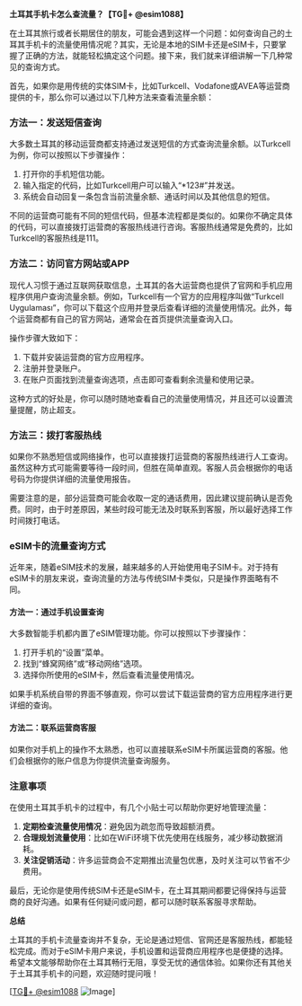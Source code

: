 **土耳其手机卡怎么查流量？【TG💪+ @esim1088】**

在土耳其旅行或者长期居住的朋友，可能会遇到这样一个问题：如何查询自己的土耳其手机卡的流量使用情况呢？其实，无论是本地的SIM卡还是eSIM卡，只要掌握了正确的方法，就能轻松搞定这个问题。接下来，我们就来详细讲解一下几种常见的查询方式。

首先，如果你是用传统的实体SIM卡，比如Turkcell、Vodafone或AVEA等运营商提供的卡，那么你可以通过以下几种方法来查看流量余额：

### 方法一：发送短信查询

大多数土耳其的移动运营商都支持通过发送短信的方式查询流量余额。以Turkcell为例，你可以按照以下步骤操作：

1. 打开你的手机短信功能。
2. 输入指定的代码，比如Turkcell用户可以输入“*123#”并发送。
3. 系统会自动回复一条包含当前流量余额、通话时间以及其他信息的短信。

不同的运营商可能有不同的短信代码，但基本流程都是类似的。如果你不确定具体的代码，可以直接拨打运营商的客服热线进行咨询。客服热线通常是免费的，比如Turkcell的客服热线是111。

### 方法二：访问官方网站或APP

现代人习惯于通过互联网获取信息，土耳其的各大运营商也提供了官网和手机应用程序供用户查询流量余额。例如，Turkcell有一个官方的应用程序叫做“Turkcell Uygulaması”，你可以下载这个应用并登录后查看详细的流量使用情况。此外，每个运营商都有自己的官方网站，通常会在首页提供流量查询入口。

操作步骤大致如下：
1. 下载并安装运营商的官方应用程序。
2. 注册并登录账户。
3. 在账户页面找到流量查询选项，点击即可查看剩余流量和使用记录。

这种方式的好处是，你可以随时随地查看自己的流量使用情况，并且还可以设置流量提醒，防止超支。

### 方法三：拨打客服热线

如果你不熟悉短信或网络操作，也可以直接拨打运营商的客服热线进行人工查询。虽然这种方式可能需要等待一段时间，但胜在简单直观。客服人员会根据你的电话号码为你提供详细的流量使用报告。

需要注意的是，部分运营商可能会收取一定的通话费用，因此建议提前确认是否免费。同时，由于时差原因，某些时段可能无法及时联系到客服，所以最好选择工作时间拨打电话。

### eSIM卡的流量查询方式

近年来，随着eSIM技术的发展，越来越多的人开始使用电子SIM卡。对于持有eSIM卡的朋友来说，查询流量的方法与传统SIM卡类似，只是操作界面略有不同。

#### 方法一：通过手机设置查询

大多数智能手机都内置了eSIM管理功能。你可以按照以下步骤操作：

1. 打开手机的“设置”菜单。
2. 找到“蜂窝网络”或“移动网络”选项。
3. 选择你所使用的eSIM卡，然后查看流量使用情况。

如果手机系统自带的界面不够直观，你可以尝试下载运营商的官方应用程序进行更详细的查询。

#### 方法二：联系运营商客服

如果你对手机上的操作不太熟悉，也可以直接联系eSIM卡所属运营商的客服。他们会根据你的账户信息为你提供流量查询服务。

### 注意事项

在使用土耳其手机卡的过程中，有几个小贴士可以帮助你更好地管理流量：

1. **定期检查流量使用情况**：避免因为疏忽而导致超额消费。
2. **合理规划流量使用**：比如在WiFi环境下优先使用在线服务，减少移动数据消耗。
3. **关注促销活动**：许多运营商会不定期推出流量包优惠，及时关注可以节省不少费用。

最后，无论你是使用传统SIM卡还是eSIM卡，在土耳其期间都要记得保持与运营商的良好沟通。如果有任何疑问或问题，都可以随时联系客服寻求帮助。

**总结**

土耳其的手机卡流量查询并不复杂，无论是通过短信、官网还是客服热线，都能轻松完成。而对于eSIM卡用户来说，手机设置和运营商应用程序也是便捷的选择。希望本文能够帮助你在土耳其畅行无阻，享受无忧的通信体验。如果你还有其他关于土耳其手机卡的问题，欢迎随时提问哦！

[[TG💪+ @esim1088](https://t.me/s/esim1088) ![Image](https://i.postimg.cc/4NQfJmqS/Snipaste-2025-05-13-00-14-12.png)]
